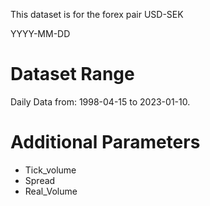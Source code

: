 This dataset is for the forex pair USD-SEK

YYYY-MM-DD    

# Dataset Range    

Daily Data from: 1998-04-15 to 2023-01-10.    

# Additional Parameters    

* Tick_volume    
* Spread    
* Real_Volume 